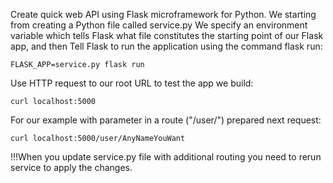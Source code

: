 Create quick web API using Flask microframework for Python. We starting from creating a Python file called service.py
We specify an environment variable which tells Flask what file constitutes the starting point of our Flask app, and then 
Tell Flask to run the application using the command flask run:

	FLASK_APP=service.py flask run

Use HTTP request to our root URL to test the app we build:

	curl localhost:5000

For our example with parameter in a route ("/user/<name>") prepared next request:

	curl localhost:5000/user/AnyNameYouWant

!!!When you update service.py file with additional routing you need to rerun service to apply the changes. 
